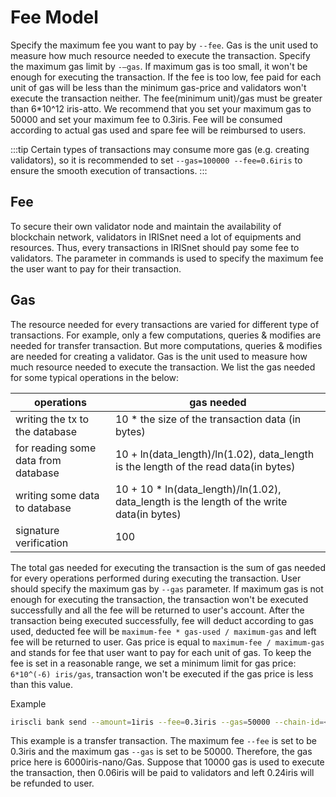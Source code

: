 # Fee Model

Specify the maximum fee you want to pay by `--fee`. Gas is the unit used to measure how much resource needed to execute the transaction. Specify the maximum gas limit by `-—gas`. If maximum gas is too small, it won't be enough for executing the transaction. If the fee is too low, fee paid for each unit of gas will be less than the minimum gas-price and validators won't execute the transaction neither. The fee(minimum unit)/gas must be greater than 6*10^12 iris-atto. We recommend that you set your maximum gas to 50000 and set your maximum fee to 0.3iris. Fee will be consumed according to actual gas used and spare fee will be reimbursed to users.

:::tip
Certain types of transactions may consume more gas (e.g. creating validators), so it is recommended to set `--gas=100000 --fee=0.6iris` to ensure the smooth execution of transactions.
:::

## Fee

To secure their own validator node and maintain the availability of blockchain network, validators in IRISnet need a lot of equipments and resources. Thus, every transactions in IRISnet should pay some fee to validators. The parameter in commands is used to specify the maximum fee the user want to pay for their transaction.

## Gas

The resource needed for every transactions are varied for different type of transactions. For example, only a few computations, queries & modifies are needed for transfer transaction. But more computations, queries & modifies are needed for creating a validator.  Gas is the unit used to measure how much resource needed to execute the transaction. We list the gas needed for some typical operations in the below:

| operations                          | gas needed                                                   |
| ----------------------------------- | ------------------------------------------------------------ |
| writing the tx to the database      | 10 * the size of the transaction data (in bytes)             |
| for reading some data from database | 10 + ln(data_length)/ln(1.02), data_length is the length of the read data(in bytes) |
| writing some data to database       | 10 + 10 * ln(data_length)/ln(1.02), data_length is the length of the write data(in bytes) |
| signature verification              | 100                                                          |

The total gas needed for executing the transaction is the sum of gas needed for every operations performed during executing the transaction. User should specify the maximum gas by `--gas` parameter. If maximum gas is not enough for executing the transaction, the transaction won't be executed successfully and all the fee will be returned to user's account. After the transaction being executed successfully, fee will deduct according to gas used, deducted fee will be  `maximum-fee * gas-used / maximum-gas` and left fee will be returned to user. Gas price is equal to `maximum-fee / maximum-gas` and stands for fee that user want to pay for each unit of gas. To keep the fee is set in a reasonable range, we set a minimum limit for gas price: `6*10^(-6) iris/gas`, transaction won't be executed if the gas price is less than this value.

Example

```bash
iriscli bank send --amount=1iris --fee=0.3iris --gas=50000 --chain-id=<chain-id> --from=<key-name> --to=<account-address>
```

This example is a transfer transaction. The maximum fee `--fee` is set to be 0.3iris and the maximum gas `--gas` is set to be 50000. Therefore, the gas price here is 6000iris-nano/Gas. Suppose that 10000 gas is used to execute the transaction, then 0.06iris will be paid to validators and left 0.24iris will be refunded to user.
